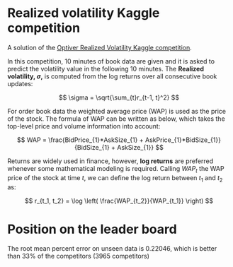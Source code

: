 # Realized volatility Kaggle competition

A solution of the [Optiver Realized Volatility Kaggle competition](https://www.kaggle.com/c/optiver-realized-volatility-prediction/data).

In this competition, 10 minutes of book data are given and it is asked to predict the volatility value in the following 10 minutes. The **Realized volatility, $\sigma$,** is computed from the log returns over all consecutive book updates:

$$
\sigma = \sqrt{\sum_{t}r_{t-1, t}^2}
$$

For order book data the weighted average price (WAP) is used as the price of the stock. The formula of WAP can be written as below, which takes the top-level price and volume information into account:

$$ WAP = \frac{BidPrice_{1}*AskSize_{1} + AskPrice_{1}*BidSize_{1}}{BidSize_{1} + AskSize_{1}} $$

Returns are widely used in finance, however, **log returns** are preferred whenever some mathematical modeling is required. Calling $WAP_t$ the WAP price of the stock at time $t$, we can define the log return between $t_1$ and $t_2$ as:

$$
r_{t_1, t_2} = \log \left( \frac{WAP_{t_2}}{WAP_{t_1}} \right)
$$

# Position on the leader board

The root mean percent error on unseen data is 0.22046, which is better than 33\% of the competitors (3965 competitors)